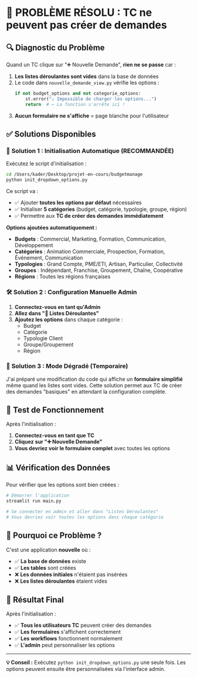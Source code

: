 # 🚨 PROBLÈME RÉSOLU : TC ne peuvent pas créer de demandes

## 🔍 **Diagnostic du Problème**

Quand un TC clique sur "➕ Nouvelle Demande", **rien ne se passe** car :

1. **Les listes déroulantes sont vides** dans la base de données
2. Le code dans `nouvelle_demande_view.py` vérifie les options :
   ```python
   if not budget_options and not categorie_options:
       st.error("⚠️ Impossible de charger les options...")
       return  # ← La fonction s'arrête ici !
   ```
3. **Aucun formulaire ne s'affiche** = page blanche pour l'utilisateur

## ✅ **Solutions Disponibles**

### 🚀 **Solution 1 : Initialisation Automatique (RECOMMANDÉE)**

Exécutez le script d'initialisation :

```bash
cd /Users/kader/Desktop/projet-en-cours/budgetmanage
python init_dropdown_options.py
```

Ce script va :
- ✅ Ajouter **toutes les options par défaut** nécessaires
- ✅ Initialiser **5 catégories** (budget, catégorie, typologie, groupe, région)
- ✅ Permettre aux **TC de créer des demandes immédiatement**

**Options ajoutées automatiquement :**
- **Budgets** : Commercial, Marketing, Formation, Communication, Développement
- **Catégories** : Animation Commerciale, Prospection, Formation, Événement, Communication
- **Typologies** : Grand Compte, PME/ETI, Artisan, Particulier, Collectivité
- **Groupes** : Indépendant, Franchise, Groupement, Chaîne, Coopérative  
- **Régions** : Toutes les régions françaises

### 🛠️ **Solution 2 : Configuration Manuelle Admin**

1. **Connectez-vous en tant qu'Admin**
2. **Allez dans "🏦️ Listes Déroulantes"**
3. **Ajoutez les options** dans chaque catégorie :
   - Budget
   - Catégorie
   - Typologie Client
   - Groupe/Groupement
   - Région

### 🔧 **Solution 3 : Mode Dégradé (Temporaire)**

J'ai préparé une modification du code qui affiche un **formulaire simplifié** même quand les listes sont vides. Cette solution permet aux TC de créer des demandes "basiques" en attendant la configuration complète.

## 🎯 **Test de Fonctionnement**

Après l'initialisation :

1. **Connectez-vous en tant que TC**
2. **Cliquez sur "➕ Nouvelle Demande"**
3. **Vous devriez voir le formulaire complet** avec toutes les options

## 📊 **Vérification des Données**

Pour vérifier que les options sont bien créées :

```bash
# Démarrer l'application
streamlit run main.py

# Se connecter en admin et aller dans "Listes Déroulantes"
# Vous devriez voir toutes les options dans chaque catégorie
```

## 🐛 **Pourquoi ce Problème ?**

C'est une application **nouvelle** où :
- ✅ **La base de données** existe
- ✅ **Les tables** sont créées  
- ❌ **Les données initiales** n'étaient pas insérées
- ❌ **Les listes déroulantes** étaient vides

## 🎉 **Résultat Final**

Après l'initialisation :
- ✅ **Tous les utilisateurs TC** peuvent créer des demandes
- ✅ **Les formulaires** s'affichent correctement
- ✅ **Les workflows** fonctionnent normalement
- ✅ **L'admin** peut personnaliser les options

---

**💡 Conseil :** Exécutez `python init_dropdown_options.py` une seule fois. Les options peuvent ensuite être personnalisées via l'interface admin.
